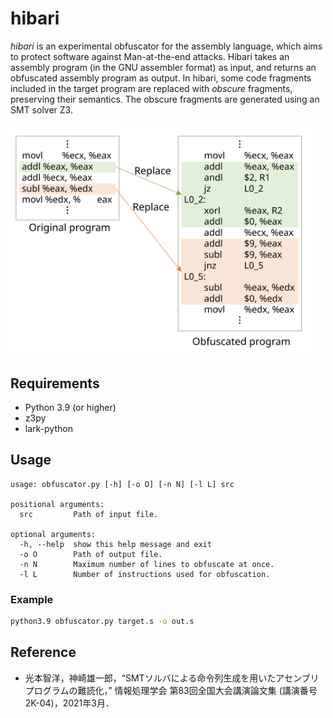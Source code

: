 # hibari
*hibari* is an experimental obfuscator for the assembly language, which aims to protect software against Man-at-the-end attacks.
Hibari takes an assembly program (in the GNU assembler format) as input, and returns an obfuscated assembly program as output.
In hibari, some code fragments included in the target program are replaced with *obscure* fragments, preserving their semantics. The obscure fragments are generated using an SMT solver Z3.

<img src="figure/fig1.svg" width="480" >

## Requirements
* Python 3.9 (or higher)
* z3py
* lark-python

## Usage
```
usage: obfuscator.py [-h] [-o O] [-n N] [-l L] src

positional arguments:
  src         Path of input file.

optional arguments:
  -h, --help  show this help message and exit
  -o O        Path of output file.
  -n N        Maximum number of lines to obfuscate at once.
  -l L        Number of instructions used for obfuscation.
```

### Example
```bash
python3.9 obfuscator.py target.s -o out.s
```

## Reference
* 光本智洋，神崎雄一郎，&ldquo;SMTソルバによる命令列生成を用いたアセンブリプログラムの難読化，&rdquo; 情報処理学会 第83回全国大会講演論文集 (講演番号2K-04)，2021年3月．

